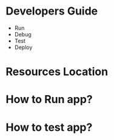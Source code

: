 # Developers Guide
- Run
- Debug
- Test
- Deploy

# Resources Location

# How to Run app?

# How to test app?